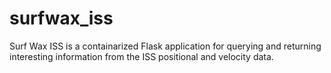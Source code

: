 # surfwax_iss
Surf Wax ISS is a containarized Flask application for querying and returning interesting information from the ISS positional and velocity data.
